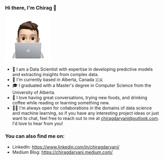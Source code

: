 ### Hi there, I'm Chirag 👋 

<p>
  <img src="./icon/Memoji.png" alt="My Profile Pic" width="150"/>
</p>

- 💼 I am a Data Scientist with expertise in developing predictive models and extracting insights from complex data.
- 📍 I'm currently based in Alberta, Canada 🇨🇦
- 🎓 I graduated with a Master's degree in Computer Science from the University of Alberta.
- 💬 I love having great conversations, trying new foods, and drinking coffee while reading or learning something new.
- 🤝🏻 I'm always open for collaborations in the domains of data science and machine learning, so if you have any interesting project ideas or just want to chat, feel free to reach out to me at chiragdaryani@outlook.com. I'd love to hear from you!

### You can also find me on:

- LinkedIn: https://www.linkedin.com/in/chiragdaryani/
- Medium Blog: https://chiragdaryani.medium.com/
